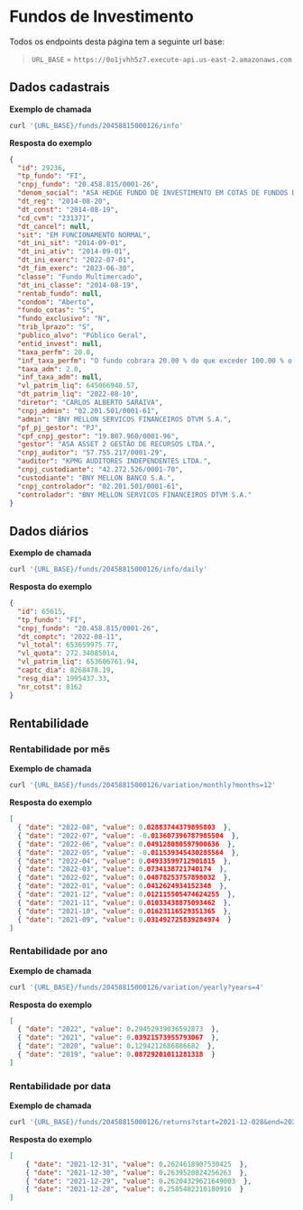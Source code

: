 # Fundos de Investimento

Todos os endpoints desta página tem a seguinte url base:
> `URL_BASE` = `https://0o1jvhh5z7.execute-api.us-east-2.amazonaws.com`

## Dados cadastrais

**Exemplo de chamada**

```bash
curl '{URL_BASE}/funds/20458815000126/info'
```

**Resposta do exemplo**
```json
{
  "id": 29236,
  "tp_fundo": "FI",
  "cnpj_fundo": "20.458.815/0001-26",
  "denom_social": "ASA HEDGE FUNDO DE INVESTIMENTO EM COTAS DE FUNDOS DE INVESTIMENTO MULTIMERCADO",
  "dt_reg": "2014-08-20",
  "dt_const": "2014-08-19",
  "cd_cvm": "231371",
  "dt_cancel": null,
  "sit": "EM FUNCIONAMENTO NORMAL",
  "dt_ini_sit": "2014-09-01",
  "dt_ini_ativ": "2014-09-01",
  "dt_ini_exerc": "2022-07-01",
  "dt_fim_exerc": "2023-06-30",
  "classe": "Fundo Multimercado",
  "dt_ini_classe": "2014-08-19",
  "rentab_fundo": null,
  "condom": "Aberto",
  "fundo_cotas": "S",
  "fundo_exclusivo": "N",
  "trib_lprazo": "S",
  "publico_alvo": "Público Geral",
  "entid_invest": null,
  "taxa_perfm": 20.0,
  "inf_taxa_perfm": "O fundo cobrara 20.00 % do que exceder 100.00 % o indice CDIE. A taxa de performance sera paga no(s) mes(es) de Janeiro e Julho",
  "taxa_adm": 2.0,
  "inf_taxa_adm": null,
  "vl_patrim_liq": 645066940.57,
  "dt_patrim_liq": "2022-08-10",
  "diretor": "CARLOS ALBERTO SARAIVA",
  "cnpj_admin": "02.201.501/0001-61",
  "admin": "BNY MELLON SERVICOS FINANCEIROS DTVM S.A.",
  "pf_pj_gestor": "PJ",
  "cpf_cnpj_gestor": "19.807.960/0001-96",
  "gestor": "ASA ASSET 2 GESTÃO DE RECURSOS LTDA.",
  "cnpj_auditor": "57.755.217/0001-29",
  "auditor": "KPMG AUDITORES INDEPENDENTES LTDA.",
  "cnpj_custodiante": "42.272.526/0001-70",
  "custodiante": "BNY MELLON BANCO S.A.",
  "cnpj_controlador": "02.201.501/0001-61",
  "controlador": "BNY MELLON SERVICOS FINANCEIROS DTVM S.A."
}
```

## Dados diários

**Exemplo de chamada**
```bash
curl '{URL_BASE}/funds/20458815000126/info/daily'
```

**Resposta do exemplo**
```json
{
  "id": 65615,
  "tp_fundo": "FI",
  "cnpj_fundo": "20.458.815/0001-26",
  "dt_comptc": "2022-08-11",
  "vl_total": 653659975.77,
  "vl_quota": 272.34085014,
  "vl_patrim_liq": 653606761.94,
  "captc_dia": 8268478.19,
  "resg_dia": 1995437.33,
  "nr_cotst": 8162
}
```

## Rentabilidade 

### Rentabilidade por mês


**Exemplo de chamada**
```bash
curl '{URL_BASE}/funds/20458815000126/variation/monthly?months=12'
```

**Resposta do exemplo**
```json
[
  { "date": "2022-08", "value": 0.02883744379895803  },
  { "date": "2022-07", "value": -0.013607396787985504  },
  { "date": "2022-06", "value": 0.049128080597900636  },
  { "date": "2022-05", "value": -0.011539345430285564  },
  { "date": "2022-04", "value": 0.04933599712901815  },
  { "date": "2022-03", "value": 0.0734138721740174  },
  { "date": "2022-02", "value": 0.04878253757898032  },
  { "date": "2022-01", "value": 0.0412624934152348  },
  { "date": "2021-12", "value": 0.012115505474624255  },
  { "date": "2021-11", "value": 0.01033438875093462  },
  { "date": "2021-10", "value": 0.01623116529351365  },
  { "date": "2021-09", "value": 0.031492725839284974  }
]
```

### Rentabilidade por ano

**Exemplo de chamada**
```bash
curl '{URL_BASE}/funds/20458815000126/variation/yearly?years=4'
```

**Resposta do exemplo**
```json
[
  { "date": "2022", "value": 0.29452939036592873  },
  { "date": "2021", "value": 0.03921573955793067  },
  { "date": "2020", "value": 0.1294212686886682  },
  { "date": "2019", "value": 0.08729201011281318  }
]
```

### Rentabilidade por data

**Exemplo de chamada**
```bash
curl '{URL_BASE}/funds/20458815000126/returns?start=2021-12-028&end=2022-01-01'
```

**Resposta do exemplo**
```json
[
    { "date": "2021-12-31", "value": 0.2624618907530425  },
    { "date": "2021-12-30", "value": 0.2639520824256263  },
    { "date": "2021-12-29", "value": 0.26204329621649003  },
    { "date": "2021-12-28", "value": 0.2585482210180916  }
]
```